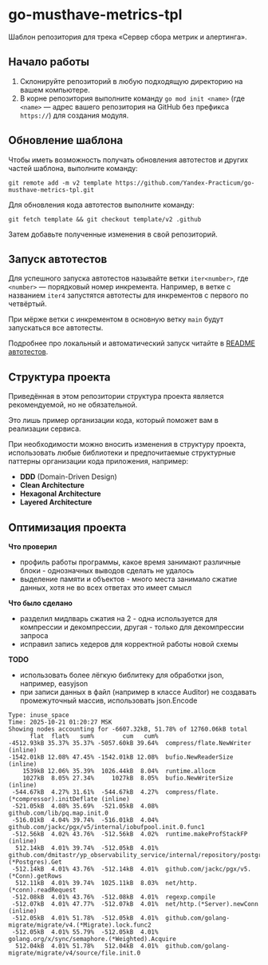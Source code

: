 # go-musthave-metrics-tpl

Шаблон репозитория для трека «Сервер сбора метрик и алертинга».

## Начало работы

1. Склонируйте репозиторий в любую подходящую директорию на вашем компьютере.
2. В корне репозитория выполните команду `go mod init <name>` (где `<name>` — адрес вашего репозитория на GitHub без префикса `https://`) для создания модуля.

## Обновление шаблона

Чтобы иметь возможность получать обновления автотестов и других частей шаблона, выполните команду:

```
git remote add -m v2 template https://github.com/Yandex-Practicum/go-musthave-metrics-tpl.git
```

Для обновления кода автотестов выполните команду:

```
git fetch template && git checkout template/v2 .github
```

Затем добавьте полученные изменения в свой репозиторий.

## Запуск автотестов

Для успешного запуска автотестов называйте ветки `iter<number>`, где `<number>` — порядковый номер инкремента. Например, в ветке с названием `iter4` запустятся автотесты для инкрементов с первого по четвёртый.

При мёрже ветки с инкрементом в основную ветку `main` будут запускаться все автотесты.

Подробнее про локальный и автоматический запуск читайте в [README автотестов](https://github.com/Yandex-Practicum/go-autotests).

## Структура проекта

Приведённая в этом репозитории структура проекта является рекомендуемой, но не обязательной.

Это лишь пример организации кода, который поможет вам в реализации сервиса.

При необходимости можно вносить изменения в структуру проекта, использовать любые библиотеки и предпочитаемые структурные паттерны организации кода приложения, например:
- **DDD** (Domain-Driven Design)
- **Clean Architecture**
- **Hexagonal Architecture**
- **Layered Architecture**

## Оптимизация проекта
**Что проверил**
- профиль работы программы, какое время занимают различные блоки - однозначных выводов сделать не удалось
- выделение памяти и объектов - много места занимало сжатие данных, хотя не во всех ответах это имеет смысл 

**Что было сделано**
- разделил мидлварь сжатия на 2 - одна используется для компрессии и декомпрессии, другая - только для декомпрессии запроса
- исправил запись хедеров для корректной работы новой схемы

**TODO**
- использовать более лёгкую библитеку для обработки json, например, easyjson
- при записи данных в файл (например в классе Auditor) не создавать промежуточный массив, использовать json.Encode 

```Type: inuse_space
Type: inuse_space
Time: 2025-10-21 01:20:27 MSK
Showing nodes accounting for -6607.32kB, 51.78% of 12760.06kB total
      flat  flat%   sum%        cum   cum%
-4512.93kB 35.37% 35.37% -5057.60kB 39.64%  compress/flate.NewWriter (inline)
-1542.01kB 12.08% 47.45% -1542.01kB 12.08%  bufio.NewReaderSize (inline)
    1539kB 12.06% 35.39%  1026.44kB  8.04%  runtime.allocm
    1027kB  8.05% 27.34%     1027kB  8.05%  bufio.NewWriterSize (inline)
 -544.67kB  4.27% 31.61%  -544.67kB  4.27%  compress/flate.(*compressor).initDeflate (inline)
 -521.05kB  4.08% 35.69%  -521.05kB  4.08%  github.com/lib/pq.map.init.0
 -516.01kB  4.04% 39.74%  -516.01kB  4.04%  github.com/jackc/pgx/v5/internal/iobufpool.init.0.func1
 -512.56kB  4.02% 43.76%  -512.56kB  4.02%  runtime.makeProfStackFP (inline)
  512.14kB  4.01% 39.74%  -512.05kB  4.01%  github.com/dmitastr/yp_observability_service/internal/repository/postgres_storage.(*Postgres).Get
 -512.14kB  4.01% 43.76%  -512.14kB  4.01%  github.com/jackc/pgx/v5.(*Conn).getRows
  512.11kB  4.01% 39.74%  1025.11kB  8.03%  net/http.(*conn).readRequest
 -512.08kB  4.01% 43.76%  -512.08kB  4.01%  regexp.compile
 -512.07kB  4.01% 47.77%  -512.07kB  4.01%  net/http.(*Server).newConn (inline)
 -512.05kB  4.01% 51.78%  -512.05kB  4.01%  github.com/golang-migrate/migrate/v4.(*Migrate).lock.func2
 -512.05kB  4.01% 55.79%  -512.05kB  4.01%  golang.org/x/sync/semaphore.(*Weighted).Acquire
  512.04kB  4.01% 51.78%   512.04kB  4.01%  github.com/golang-migrate/migrate/v4/source/file.init.0

```
